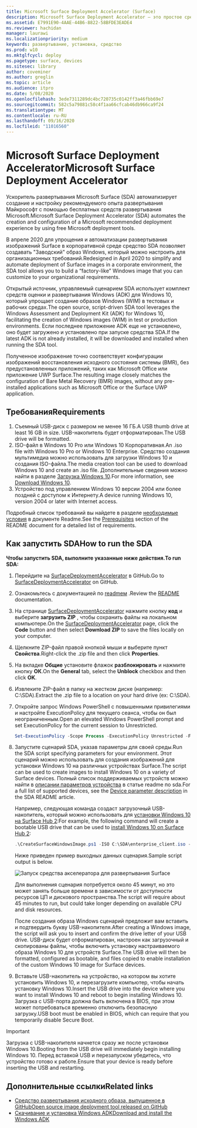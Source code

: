 ```yaml
---
title: Microsoft Surface Deployment Accelerator (Surface)
description: Microsoft Surface Deployment Accelerator — это простое средство развертывания, с помощью которого организации могут быстро пересоздавать образы устройств Surface.
ms.assetid: E7991E90-4AAE-44B6-8822-58BFDE3EADE4
ms.reviewer: hachidan
manager: laurawi
ms.localizationpriority: medium
keywords: развертывание, установка, средство
ms.prod: w10
ms.mktglfcycl: deploy
ms.pagetype: surface, devices
ms.sitesec: library
author: coveminer
ms.author: greglin
ms.topic: article
ms.audience: itpro
ms.date: 5/08/2020
ms.openlocfilehash: 3ede7311289dc4bc720735c0142ff3a46fbb69e7
ms.sourcegitcommit: 582c5a79881c58c4f1aa66cfcab46db966ca9f24
ms.translationtype: MT
ms.contentlocale: ru-RU
ms.lasthandoff: 09/16/2020
ms.locfileid: "11016560"
---
```

# <span data-ttu-id="10a89-104">Microsoft Surface Deployment Accelerator</span><span class="sxs-lookup"><span data-stu-id="10a89-104">Microsoft Surface Deployment Accelerator</span></span>

<span data-ttu-id="10a89-105">Ускоритель развертывания Microsoft Surface (SDA) автоматизирует создание и настройку рекомендуемого опыта развертывания Майкрософт с помощью бесплатных средств развертывания Microsoft.</span><span class="sxs-lookup"><span data-stu-id="10a89-105">Microsoft Surface Deployment Accelerator (SDA) automates the creation and configuration of a Microsoft recommended deployment experience by using free Microsoft deployment tools.</span></span>

<span data-ttu-id="10a89-106">В апреле 2020 для упрощения и автоматизации развертывания изображений Surface в корпоративной среде средство SDA позволяет создавать "Заводский" образ Windows, который можно настроить для организационных требований.</span><span class="sxs-lookup"><span data-stu-id="10a89-106">Redesigned in April 2020 to simplify and automate deployment of Surface images in a corporate environment, the SDA tool allows you to build a “factory-like” Windows image that you can customize to your organizational requirements.</span></span>

<span data-ttu-id="10a89-107">Открытый источник, управляемый сценарием SDA использует комплект средств оценки и развертывания Windows (ADK) для Windows 10, который упрощает создание образов Windows (WIM) в тестовых и рабочих средах.</span><span class="sxs-lookup"><span data-stu-id="10a89-107">The open source, script-driven SDA tool leverages the Windows Assessment and Deployment Kit (ADK) for Windows 10, facilitating the creation of Windows images (WIM) in test or production environments.</span></span> <span data-ttu-id="10a89-108">Если последнее приложение ADK еще не установлено, оно будет загружено и установлено при запуске средства SDA.</span><span class="sxs-lookup"><span data-stu-id="10a89-108">If the latest ADK is not already installed, it will be downloaded and installed when running the SDA tool.</span></span>

<span data-ttu-id="10a89-109">Полученное изображение точно соответствует конфигурации изображений восстановления исходного состояния системы (BMR), без предустановленных приложений, таких как Microsoft Office или приложение UWP Surface.</span><span class="sxs-lookup"><span data-stu-id="10a89-109">The resulting image closely matches the configuration of Bare Metal Recovery (BMR) images, without any pre-installed applications such as Microsoft Office or the Surface UWP application.</span></span>

## <span data-ttu-id="10a89-110">Требования</span><span class="sxs-lookup"><span data-stu-id="10a89-110">Requirements</span></span>

1. <span data-ttu-id="10a89-111">Съемный USB-диск с размером не менее 16 ГБ.</span><span class="sxs-lookup"><span data-stu-id="10a89-111">A USB thumb drive at least 16 GB in size.</span></span> <span data-ttu-id="10a89-112">USB-накопитель будет отформатирован.</span><span class="sxs-lookup"><span data-stu-id="10a89-112">The USB drive will be formatted.</span></span>
2. <span data-ttu-id="10a89-113">ISO-файл в Windows 10 Pro или Windows 10 Корпоративная.</span><span class="sxs-lookup"><span data-stu-id="10a89-113">An .iso file with Windows 10 Pro or Windows 10 Enterprise.</span></span> <span data-ttu-id="10a89-114">Средство создания мультимедиа можно использовать для загрузки Windows 10 и создания ISO-файла.</span><span class="sxs-lookup"><span data-stu-id="10a89-114">The media creation tool can be used to download Windows 10 and create an .iso file.</span></span> <span data-ttu-id="10a89-115">Дополнительные сведения можно найти в разделе [Загрузка Windows 10](https://www.microsoft.com/software-download/windows10).</span><span class="sxs-lookup"><span data-stu-id="10a89-115">For more information, see [Download Windows 10](https://www.microsoft.com/software-download/windows10).</span></span>
3. <span data-ttu-id="10a89-116">Устройство под управлением Windows 10 версии 2004 или более поздней с доступом к Интернету.</span><span class="sxs-lookup"><span data-stu-id="10a89-116">A device running Windows 10, version 2004 or later with Internet access.</span></span>

<span data-ttu-id="10a89-117">Подробный список требований вы найдете в разделе [необходимые условия](https://github.com/microsoft/SurfaceDeploymentAccelerator/blob/master/README.md#prerequisites) в документе Readme.</span><span class="sxs-lookup"><span data-stu-id="10a89-117">See the [Prerequisites](https://github.com/microsoft/SurfaceDeploymentAccelerator/blob/master/README.md#prerequisites) section of the README document for a detailed list of requirements.</span></span>

## <span data-ttu-id="10a89-118">Как запустить SDA</span><span class="sxs-lookup"><span data-stu-id="10a89-118">How to run the SDA</span></span>

**<span data-ttu-id="10a89-119">Чтобы запустить SDA, выполните указанные ниже действия.</span><span class="sxs-lookup"><span data-stu-id="10a89-119">To run SDA:</span></span>**

1. <span data-ttu-id="10a89-120">Перейдите на [SurfaceDeploymentAccelerator](https://github.com/microsoft/SurfaceDeploymentAccelerator) в GitHub.</span><span class="sxs-lookup"><span data-stu-id="10a89-120">Go to [SurfaceDeploymentAccelerator](https://github.com/microsoft/SurfaceDeploymentAccelerator) on GitHub.</span></span> 
2. <span data-ttu-id="10a89-121">Ознакомьтесь с документацией по [readmeм](https://github.com/microsoft/SurfaceDeploymentAccelerator/blob/master/README.md) .</span><span class="sxs-lookup"><span data-stu-id="10a89-121">Review the [README](https://github.com/microsoft/SurfaceDeploymentAccelerator/blob/master/README.md) documentation.</span></span>
3. <span data-ttu-id="10a89-122">На странице [SurfaceDeploymentAccelerator](https://github.com/microsoft/SurfaceDeploymentAccelerator) нажмите кнопку **код** и выберите **загрузить ZIP** , чтобы сохранить файлы на локальном компьютере.</span><span class="sxs-lookup"><span data-stu-id="10a89-122">On the [SurfaceDeploymentAccelerator](https://github.com/microsoft/SurfaceDeploymentAccelerator) page, click the **Code** button and then select **Download ZIP** to save the files locally on your computer.</span></span>
4. <span data-ttu-id="10a89-123">Щелкните ZIP-файл правой кнопкой мыши и выберите пункт **Свойства**.</span><span class="sxs-lookup"><span data-stu-id="10a89-123">Right-click the .zip file and then click **Properties**.</span></span>
5. <span data-ttu-id="10a89-124">На вкладке **Общие** установите флажок **разблокировать** и нажмите кнопку **ОК**.</span><span class="sxs-lookup"><span data-stu-id="10a89-124">On the **General** tab, select the **Unblock** checkbox and then click **OK**.</span></span>
6. <span data-ttu-id="10a89-125">Извлеките ZIP-файл в папку на жестком диске (например: C:\SDA).</span><span class="sxs-lookup"><span data-stu-id="10a89-125">Extract the .zip file to a location on your hard drive (ex: C:\SDA).</span></span>
7. <span data-ttu-id="10a89-126">Откройте запрос Windows PowerShell с повышенными привилегиями и настройте ExecutionPolicy для текущего сеанса, чтобы он был неограниченным.</span><span class="sxs-lookup"><span data-stu-id="10a89-126">Open an elevated Windows PowerShell prompt and set ExecutionPolicy for the current session to Unrestricted.</span></span>

    ```powershell
    Set-ExecutionPolicy -Scope Process -ExecutionPolicy Unrestricted -Force
    ```
8. <span data-ttu-id="10a89-127">Запустите сценарий SDA, указав параметры для своей среды.</span><span class="sxs-lookup"><span data-stu-id="10a89-127">Run the SDA script specifying parameters for your environment.</span></span> <span data-ttu-id="10a89-128">Этот сценарий можно использовать для создания изображений для установки Windows 10 на различных устройствах Surface.</span><span class="sxs-lookup"><span data-stu-id="10a89-128">The script can be used to create images to install Windows 10 on a variety of Surface devices.</span></span> <span data-ttu-id="10a89-129">Полный список поддерживаемых устройств можно найти в [описании параметров устройства](https://github.com/microsoft/SurfaceDeploymentAccelerator/blob/master/README.md#full-parameter-documentation) в статье readme по sda.</span><span class="sxs-lookup"><span data-stu-id="10a89-129">For a full list of supported devices, see the [Device parameter description](https://github.com/microsoft/SurfaceDeploymentAccelerator/blob/master/README.md#full-parameter-documentation) in the SDA README article.</span></span> 

    <span data-ttu-id="10a89-130">Например, следующая команда создаст загрузочный USB-накопитель, который можно использовать для [установки Windows 10 на Surface Hub 2](https://docs.microsoft.com/surface-hub/surface-hub-2s-migrate-os):</span><span class="sxs-lookup"><span data-stu-id="10a89-130">For example, the following command will create a bootable USB drive that can be used to [install Windows 10 on Surface Hub 2](https://docs.microsoft.com/surface-hub/surface-hub-2s-migrate-os):</span></span>

    ```powershell
    .\CreateSurfaceWindowsImage.ps1 -ISO C:\SDA\enterprise_client.iso -OSSKU Enterprise -DestinationFolder C:\Output -Device SurfaceHub2 -CreateUSB $True
    ```
    <span data-ttu-id="10a89-131">Ниже приведен пример выходных данных сценария.</span><span class="sxs-lookup"><span data-stu-id="10a89-131">Sample script output is below.</span></span>

   ![Запуск средства акселератора для развертывания Surface](images/sda1.png)

    <span data-ttu-id="10a89-133">Для выполнения сценария потребуется около 45 минут, но это может занять больше времени в зависимости от доступности ресурсов ЦП и дискового пространства.</span><span class="sxs-lookup"><span data-stu-id="10a89-133">The script will require about 45 minutes to run, but could take longer depending on available CPU and disk resources.</span></span> 

    <span data-ttu-id="10a89-134">После создания образа Windows сценарий предложит вам вставить и подтвердить букву USB-накопителя.</span><span class="sxs-lookup"><span data-stu-id="10a89-134">After creating a Windows image, the script will ask you to insert and confirm the drive letter of your USB drive.</span></span> <span data-ttu-id="10a89-135">USB-диск будет отформатирован, настроен как загрузочный и скопированы файлы, чтобы включить установку настраиваемого образа Windows 10 для устройств Surface.</span><span class="sxs-lookup"><span data-stu-id="10a89-135">The USB drive will then be formatted, configured as bootable, and files copied to enable installation of the custom Windows 10 image for Surface devices.</span></span>

9. <span data-ttu-id="10a89-136">Вставьте USB-накопитель на устройство, на котором вы хотите установить Windows 10, и перезагрузите компьютер, чтобы начать установку Windows 10.</span><span class="sxs-lookup"><span data-stu-id="10a89-136">Insert the USB drive into the device where you want to install Windows 10 and reboot to begin installing Windows 10.</span></span> <span data-ttu-id="10a89-137">Загрузка с USB-порта должна быть включена в BIOS, при этом может потребоваться временно отключить безопасную загрузку.</span><span class="sxs-lookup"><span data-stu-id="10a89-137">USB boot must be enabled in BIOS, which can require that you temporarily disable Secure Boot.</span></span>

> [!IMPORTANT]
> <span data-ttu-id="10a89-138">Загрузка с USB-накопителя начнется сразу же после установки Windows 10.</span><span class="sxs-lookup"><span data-stu-id="10a89-138">Booting from the USB drive will immediately begin installing Windows 10.</span></span> <span data-ttu-id="10a89-139">Перед вставкой USB и перезапуском убедитесь, что устройство готово к работе.</span><span class="sxs-lookup"><span data-stu-id="10a89-139">Ensure that your device is ready before inserting the USB and restarting.</span></span> 

## <span data-ttu-id="10a89-140">Дополнительные ссылки</span><span class="sxs-lookup"><span data-stu-id="10a89-140">Related links</span></span>

 - [<span data-ttu-id="10a89-141">Средство развертывания исходного образа, выпущенное в GitHub</span><span class="sxs-lookup"><span data-stu-id="10a89-141">Open source image deployment tool released on GitHub</span></span>](https://techcommunity.microsoft.com/t5/surface-it-pro-blog/open-source-image-deployment-tool-released-on-github/ba-p/1314115)
 - [<span data-ttu-id="10a89-142">Скачивание и установка Windows ADK</span><span class="sxs-lookup"><span data-stu-id="10a89-142">Download and install the Windows ADK</span></span>](https://docs.microsoft.com/windows-hardware/get-started/adk-install)
